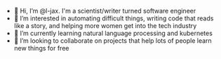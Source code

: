 - 👋 Hi, I’m @l-jax. I'm a scientist/writer turned software engineer
- 👀 I’m interested in automating difficult things, writing code that reads like a story, and helping more women get into the tech industry
- 🌱 I’m currently learning natural language processing and kubernetes
- 💞️ I’m looking to collaborate on projects that help lots of people learn new things for free

<!---
l-jax/l-jax is a ✨ special ✨ repository because its `README.md` (this file) appears on your GitHub profile.
You can click the Preview link to take a look at your changes.
- 📫 How to reach me ...
--->
